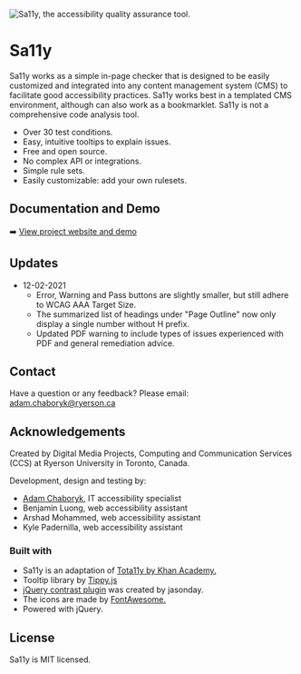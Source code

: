 ![Sa11y, the accessibility quality assurance tool.](https://raw.githubusercontent.com/ryersondmp/sa11y/master/docs/assets/github-banner.png)

# Sa11y
Sa11y works as a simple in-page checker that is designed to be easily customized and integrated into any content management system (CMS) to facilitate good accessibility practices. Sa11y works best in a templated CMS environment, although can also work as a bookmarklet. Sa11y is not a comprehensive code analysis tool.
- Over 30 test conditions.
- Easy, intuitive tooltips to explain issues.
- Free and open source.
- No complex API or integrations.
- Simple rule sets.
- Easily customizable: add your own rulesets.

## Documentation and Demo
:arrow_right: [View project website and demo](https://ryersondmp.github.io/sa11y/)

## Updates
* 12-02-2021
    * Error, Warning and Pass buttons are slightly smaller, but still adhere to WCAG AAA Target Size.
    * The summarized list of headings under "Page Outline" now only display a single number without H prefix.
    * Updated PDF warning to include types of issues experienced with PDF and general remediation advice.

## Contact
Have a question or any feedback? Please email: adam.chaboryk@ryerson.ca

## Acknowledgements
Created by Digital Media Projects, Computing and Communication Services (CCS) at Ryerson University in Toronto, Canada.

Development, design and testing by:
- [Adam Chaboryk](https://github.com/adamchaboryk), IT accessibility specialist
- Benjamin Luong, web accessibility assistant
- Arshad Mohammed, web accessibility assistant
- Kyle Padernilla, web accessibility assistant

### Built with
- Sa11y is an adaptation of [Tota11y by Khan Academy.](https://github.com/Khan/tota11y)
- Tooltip library by [Tippy.js](https://github.com/atomiks/tippyjs)
- [jQuery contrast plugin](https://github.com/jasonday/color-contrast) was created by jasonday.
- The icons are made by [FontAwesome.](https://github.com/FortAwesome/Font-Awesome)
- Powered with jQuery.

## License
Sa11y is MIT licensed.
